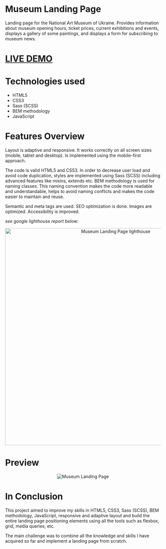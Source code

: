 # Museum Landing Page
<p>Landing page for the National Art Museum of Ukraine. Provides information about museum opening hours, ticket prices, current exhibitions and events, displays a gallery of some paintings, and displays a form for subscribing to museum news.</p>
<h1><a href="https://vlkzmn.github.io/museum-landing/">LIVE DEMO</a></h1>

# Technologies used
<ul>
  <li>HTML5</li>
  <li>CSS3</li>
  <li>Sass (SCSS)</li>
  <li>BEM methodology</li>
  <li>JavaScript</li>
</ul>

# Features Overview
<p>Layout is adaptive and responsive. It works correctly on all screen sizes (mobile, tablet and desktop). Is implemented using the mobile-first approach.</p>
<p>The code is valid HTML5 and CSS3. In order to decrease user load and avoid code duplication, styles are implemented using Sass (SCSS) including advanced features like mixins, extends etc. BEM methodology is used for naming classes. This naming convention makes the code more readable and understandable, helps to avoid naming conflicts and makes the code easier to maintain and reuse.</p>
<p>Semantic and meta tags are used. SEO optimization is done. Images are optimized. Accessibility is improved.</p>
<p><em>see google lighthouse report below:</em></p>
<p align="center">
  <img src="https://github.com/vlkzmn/museum-landing/raw/master/src/images/lightHouseGoogle.png" width="700px" alt="Museum Landing Page lighthouse">
</p>

# Preview
<p align="center">
  <img src="https://github.com/vlkzmn/museum-landing/raw/master/src/images/preview.gif" alt="Museum Landing Page">
</p>

# In Conclusion
<p>This project aimed to improve my skills in HTML5, CSS3, Sass (SCSS), BEM methodology, JavaScript, responsive and adaptive layout and build the entire landing page positioning elements using all the tools such as flexbox, grid, media queries, etc.</p>

<p>The main challenge was to combine all the knowledge and skills I have acquired so far and implement a landing page from scratch.</p>
